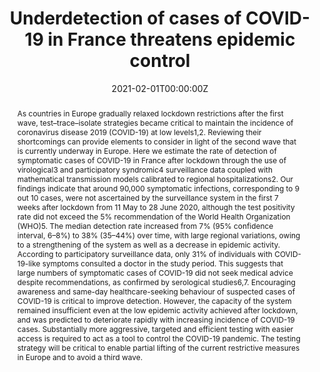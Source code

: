 ---
title: "Underdetection of cases of COVID-19 in France threatens epidemic control"


authors:
 - Giulia Pullano
 - Laura Di Domenico
 - Chiara E. Sabbatini
 - admin
 - Clément Turbelin
 - Marion Debin
 - Caroline Guerrisi
 - Charly Kengne-Kuetche
 - Cécile Souty
 - Thomas Hanslik
 - Thierry Blanchon
 - Pierre-Yves Boëlle
 - Julie Figoni
 - Sophie Vaux
 - Christine Campèse
 - Sibylle Bernard-Stoecklin
 - Vittoria Colizza


author_notes:
 - ''
 - ''
 - ''
 - ''
 - ''
 - ''
 - ''
 - ''
 - ''
 - ''
 - ''
 - ''
 - ''
 - ''
 - ''
 - ''
 - ''


date: '2021-02-01T00:00:00Z'
doi: '10.1038/s41586-020-03095-6'


publishDate: '2017-01-01T00:00:00Z'


publication_types: ['2']


publication: In *Nature*
publication_short: In *Nature*


abstract: "As countries in Europe gradually relaxed lockdown restrictions after the first wave, test–trace–isolate strategies became critical to maintain the incidence of coronavirus disease 2019 (COVID-19) at low levels1,2. Reviewing their shortcomings can provide elements to consider in light of the second wave that is currently underway in Europe. Here we estimate the rate of detection of symptomatic cases of COVID-19 in France after lockdown through the use of virological3 and participatory syndromic4 surveillance data coupled with mathematical transmission models calibrated to regional hospitalizations2. Our findings indicate that around 90,000 symptomatic infections, corresponding to 9 out 10 cases, were not ascertained by the surveillance system in the first 7 weeks after lockdown from 11 May to 28 June 2020, although the test positivity rate did not exceed the 5% recommendation of the World Health Organization (WHO)5. The median detection rate increased from 7% (95% confidence interval, 6–8%) to 38% (35–44%) over time, with large regional variations, owing to a strengthening of the system as well as a decrease in epidemic activity. According to participatory surveillance data, only 31% of individuals with COVID-19-like symptoms consulted a doctor in the study period. This suggests that large numbers of symptomatic cases of COVID-19 did not seek medical advice despite recommendations, as confirmed by serological studies6,7. Encouraging awareness and same-day healthcare-seeking behaviour of suspected cases of COVID-19 is critical to improve detection. However, the capacity of the system remained insufficient even at the low epidemic activity achieved after lockdown, and was predicted to deteriorate rapidly with increasing incidence of COVID-19 cases. Substantially more aggressive, targeted and efficient testing with easier access is required to act as a tool to control the COVID-19 pandemic. The testing strategy will be critical to enable partial lifting of the current restrictive measures in Europe and to avoid a third wave."


tags: []


featured: false


links:
 - name: Journal website
   url: https://www.nature.com/articles/s41586-020-03095-6


image:
 caption: ''
 focal_point: ''
 preview_only: false


---